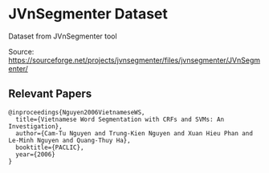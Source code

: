 # JVnSegmenter Dataset

Dataset from JVnSegmenter tool

Source: https://sourceforge.net/projects/jvnsegmenter/files/jvnsegmenter/JVnSegmenter/ 

## Relevant Papers

```
@inproceedings{Nguyen2006VietnameseWS,
  title={Vietnamese Word Segmentation with CRFs and SVMs: An Investigation},
  author={Cam-Tu Nguyen and Trung-Kien Nguyen and Xuan Hieu Phan and Le-Minh Nguyen and Quang-Thuy Ha},
  booktitle={PACLIC},
  year={2006}
}
```